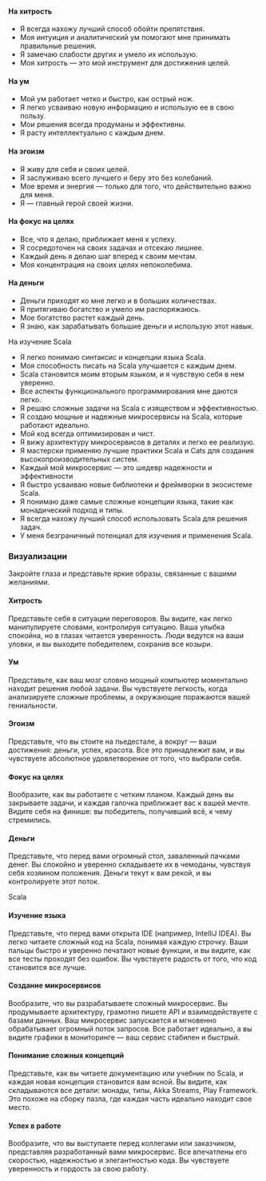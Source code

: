 #### **На хитрость**

- Я всегда нахожу лучший способ обойти препятствия.
- Моя интуиция и аналитический ум помогают мне принимать правильные решения.
- Я замечаю слабости других и умело их использую.
- Моя хитрость — это мой инструмент для достижения целей.

#### **На ум**

- Мой ум работает четко и быстро, как острый нож.
- Я легко усваиваю новую информацию и использую ее в свою пользу.
- Мои решения всегда продуманы и эффективны.
- Я расту интеллектуально с каждым днем.

#### **На эгоизм**

- Я живу для себя и своих целей.
- Я заслуживаю всего лучшего и беру это без колебаний.
- Мое время и энергия — только для того, что действительно важно для меня.
- Я — главный герой своей жизни.

#### **На фокус на целях**

- Все, что я делаю, приближает меня к успеху.
- Я сосредоточен на своих задачах и отсекаю лишнее.
- Каждый день я делаю шаг вперед к своим мечтам.
- Моя концентрация на своих целях непоколебима.

#### **На деньги**

- Деньги приходят ко мне легко и в больших количествах.
- Я притягиваю богатство и умело им распоряжаюсь.
- Мое богатство растет каждый день.
- Я знаю, как зарабатывать большие деньги и использую этот навык.


На изучение Scala

- Я легко понимаю синтаксис и концепции языка Scala.
- Моя способность писать на Scala улучшается с каждым днем.
- Scala становится моим вторым языком, и я чувствую себя в нем уверенно.
- Все аспекты функционального программирования мне даются легко.
- Я решаю сложные задачи на Scala с изяществом и эффективностью.
-  Я создаю мощные и надежные микросервисы на Scala, которые работают идеально.
- Мой код всегда оптимизирован и чист.
- Я вижу архитектуру микросервисов в деталях и легко ее реализую.
- Я мастерски применяю лучшие практики Scala и Cats для создания высокопроизводительных систем.
- Каждый мой микросервис — это шедевр надежности и эффективности
- Я быстро усваиваю новые библиотеки и фреймворки в экосистеме Scala.
- Я понимаю даже самые сложные концепции языка, такие как монадический подход и типы.
- Я всегда нахожу лучший способ использовать Scala для решения задач.
- У меня безграничный потенциал для изучения и применения Scala.



### Визуализации

Закройте глаза и представьте яркие образы, связанные с вашими желаниями.

#### **Хитрость**

Представьте себя в ситуации переговоров. Вы видите, как легко манипулируете словами, контролируя ситуацию. Ваша улыбка спокойна, но в глазах читается уверенность. Люди ведутся на ваши уловки, и вы выходите победителем, сохранив все козыри.

#### **Ум**

Представьте, как ваш мозг словно мощный компьютер моментально находит решения любой задачи. Вы чувствуете легкость, когда анализируете сложные проблемы, а окружающие поражаются вашей гениальности.

#### **Эгоизм**

Представьте, что вы стоите на пьедестале, а вокруг — ваши достижения: деньги, успех, красота. Все это принадлежит вам, и вы чувствуете абсолютное удовлетворение от того, что выбрали себя.

#### **Фокус на целях**

Вообразите, как вы работаете с четким планом. Каждый день вы закрываете задачи, и каждая галочка приближает вас к вашей мечте. Видите себя на финише: вы победитель, получивший всё, к чему стремились.

#### **Деньги**

Представьте, что перед вами огромный стол, заваленный пачками денег. Вы спокойно и уверенно складываете их в чемоданы, чувствуя себя хозяином положения. Деньги текут к вам рекой, и вы контролируете этот поток.

Scala

#### **Изучение языка**

Представьте, что перед вами открыта IDE (например, IntelliJ IDEA). Вы легко читаете сложный код на Scala, понимая каждую строчку. Ваши пальцы быстро и уверенно печатают новые функции, и вы видите, как все тесты проходят без ошибок. Вы чувствуете радость от того, что код становится все лучше.

#### **Создание микросервисов**

Вообразите, что вы разрабатываете сложный микросервис. Вы продумываете архитектуру, грамотно пишете API и взаимодействуете с базами данных. Ваш микросервис запускается и мгновенно обрабатывает огромный поток запросов. Все работает идеально, а вы видите графики в мониторинге — ваш сервис стабилен и быстрый.

#### **Понимание сложных концепций**

Представьте, как вы читаете документацию или учебник по Scala, и каждая новая концепция становится вам ясной. Вы видите, как складываются все детали: монады, типы, Akka Streams, Play Framework. Это похоже на сборку пазла, где каждая часть идеально находит свое место.

#### **Успех в работе**

Вообразите, что вы выступаете перед коллегами или заказчиком, представляя разработанный вами микросервис. Все впечатлены его скоростью, надежностью и элегантностью кода. Вы чувствуете уверенность и гордость за свою работу.


